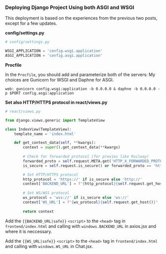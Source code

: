 ### Deploying Django Project Using both ASGI and WSGI

This deployment is based on the experiences from the previous two posts, except for a few updates.

**config/settings.py**

```python
# config/settings.py

WSGI_APPLICATION = 'config.wsgi.application'
ASGI_APPLICATION = 'config.asgi.application'
```

**Procfile**

In the `Procfile`, you should add and parameterize both of the servers: My choices are Gunicorn for WSGI and Daphne for ASGI.

```
web: gunicorn config.wsgi:application -b 0.0.0.0 & daphne -b 0.0.0.0 -p $PORT config.asgi:application
```

**Set also HTTP/HTTPS protocol in react/views.py**

```python
# react/views.py

from django.views.generic import TemplateView

class IndexView(TemplateView):
    template_name = 'index.html'

    def get_context_data(self, **kwargs):
        context = super().get_context_data(**kwargs)
        
        # Check for forwarded protocol (for proxies like Railway)
        forwarded_proto = self.request.META.get('HTTP_X_FORWARDED_PROTO')
        is_secure = self.request.is_secure() or forwarded_proto == 'https'

        # Set HTTP/HTTPS protocol
        http_protocol = 'https://' if is_secure else 'http://'
        context['BACKEND_URL'] = f"{http_protocol}{self.request.get_host()}"
        
        # Set WS/WSS protocol
        ws_protocol = 'wss://' if is_secure else 'ws://'
        context['WS_URL'] = f"{ws_protocol}{self.request.get_host()}"
        
        return context
```

Add the `{{BACKEND_URL|safe}}` `<script>` to the `<head>` tag in `frontend/index.html` and calling with `windows.BACKEND_URL` in axios.jsx and where it is neccessary.

Add the `{{WS_URL|safe}}` `<script>` to the `<head>` tag in `frontend/index.html` and calling with `windows.WS_URL` in Chat.jsx.
